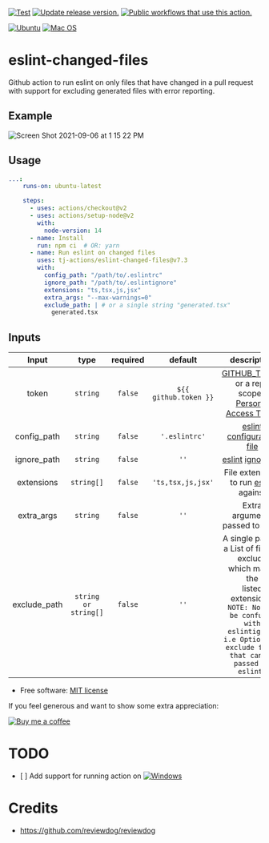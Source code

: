 [![Test](https://github.com/tj-actions/eslint-changed-files/actions/workflows/test.yml/badge.svg)](https://github.com/tj-actions/eslint-changed-files/actions/workflows/test.yml) [![Update release version.](https://github.com/tj-actions/eslint-changed-files/workflows/Update%20release%20version./badge.svg)](https://github.com/tj-actions/eslint-changed-files/actions?query=workflow%3A%22Update+release+version.%22) [![Public workflows that use this action.](https://img.shields.io/endpoint?url=https%3A%2F%2Fapi-tj-actions1.vercel.app%2Fapi%2Fgithub-actions%2Fused-by%3Faction%3Dtj-actions%2Feslint-changed-files%26badge%3Dtrue)](https://github.com/search?o=desc\&q=tj-actions+eslint-changed-files+language%3AYAML\&s=\&type=Code)

[![Ubuntu](https://img.shields.io/badge/Ubuntu-E95420?logo=ubuntu\&logoColor=white)](https://docs.github.com/en/actions/reference/workflow-syntax-for-github-actions#jobsjob\_idruns-on)
[![Mac OS](https://img.shields.io/badge/mac%20os-000000?logo=macos\&logoColor=F0F0F0)](https://docs.github.com/en/actions/reference/workflow-syntax-for-github-actions#jobsjob\_idruns-on)

# eslint-changed-files

Github action to run eslint on only files that have changed in a pull request with support for excluding generated files with error reporting.

## Example

![Screen Shot 2021-09-06 at 1 15 22 PM](https://user-images.githubusercontent.com/17484350/132248250-6998078b-de5d-453a-8225-f4a6e3793bbe.png)

## Usage

```yml
...:
    runs-on: ubuntu-latest

    steps:
      - uses: actions/checkout@v2
      - uses: actions/setup-node@v2
        with:
          node-version: 14
      - name: Install
        run: npm ci  # OR: yarn 
      - name: Run eslint on changed files
        uses: tj-actions/eslint-changed-files@v7.3
        with:
          config_path: "/path/to/.eslintrc"
          ignore_path: "/path/to/.eslintignore"
          extensions: "ts,tsx,js,jsx"
          extra_args: "--max-warnings=0"
          exclude_path: | # or a single string "generated.tsx" 
            generated.tsx
```

## Inputs

|   Input        |    type     |  required     |  default             |  description   |
|:-------------:|:-----------:|:-------------:|:---------------------:|:--------------:|
| token         |  `string`   |    `false`    | `${{ github.token }}` | [GITHUB\_TOKEN](https://docs.github.com/en/free-pro-team@latest/actions/reference/authentication-in-a-workflow#using-the-github\_token-in-a-workflow) <br /> or a repo scoped <br /> [Personal Access Token](https://docs.github.com/en/free-pro-team@latest/github/authenticating-to-github/creating-a-personal-access-token)              |
| config\_path   |  `string`   |    `false`    |  `'.eslintrc'`        | [eslint](https://eslint.org/) [configuration file](https://eslint.org/docs/user-guide/configuring/)  |
| ignore\_path   |  `string`   |    `false`    |  `''`                 | [eslint](https://eslint.org/) [ignore file](https://eslint.org/docs/user-guide/configuring/ignoring-code)  |
| extensions    |  `string[]` |    `false`    |  `'ts,tsx,js,jsx'`    |  File extensions to run [eslint](https://eslint.org/) against |
| extra\_args    |  `string`   |    `false`    |  `''`                 | Extra arguments passed to [eslint](https://eslint.org/docs/user-guide/command-line-interface) |
| exclude\_path  |  `string or string[]`   |    `false`    |  `''`                 | A single path or <br> a List of files to exclude <br> which match the <br> listed extensions. <br> `NOTE: Not to be confused with eslintignore` <br> `i.e Optionally exclude files that can be passed to eslint.`

*   Free software: [MIT license](LICENSE)

If you feel generous and want to show some extra appreciation:

[![Buy me a coffee][buymeacoffee-shield]][buymeacoffee]

[buymeacoffee]: https://www.buymeacoffee.com/jackton1

[buymeacoffee-shield]: https://www.buymeacoffee.com/assets/img/custom_images/orange_img.png

# TODO

*   \[ ] Add support for running action on [![Windows](https://img.shields.io/badge/Windows-0078D6?logo=windows\&logoColor=white)](https://docs.github.com/en/actions/reference/workflow-syntax-for-github-actions#jobsjob\_idruns-on)

# Credits
- https://github.com/reviewdog/reviewdog
